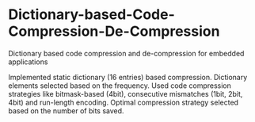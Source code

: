 # Dictionary-based-Code-Compression-De-Compression

Dictionary based code compression and de-compression for embedded applications

Implemented static dictionary (16 entries) based compression. Dictionary elements selected based on the frequency. Used code compression strategies like bitmask-based (4bit), consecutive mismatches (1bit, 2bit, 4bit) and run-length encoding. Optimal compression strategy selected based on the number of bits saved.
